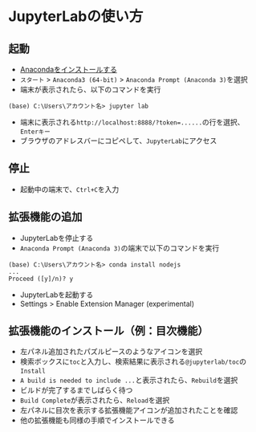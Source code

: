 # JupyterLabの使い方

## 起動

- [Anacondaをインストールする](pc-anaconda.md)
- `スタート` > `Anaconda3 (64-bit)` > `Anaconda Prompt (Anaconda 3)`を選択
- 端末が表示されたら、以下のコマンドを実行

```
(base) C:\Users\アカウント名> jupyter lab
```

- 端末に表示される`http://localhost:8888/?token=......`の行を選択、`Enterキー`
- ブラウザのアドレスバーにコピペして、`JupyterLab`にアクセス

## 停止

- 起動中の端末で、`Ctrl+C`を入力

## 拡張機能の追加

- JupyterLabを停止する
- `Anaconda Prompt (Anaconda 3)`の端末で以下のコマンドを実行

```
(base) C:\Users\アカウント名> conda install nodejs
...
Proceed ([y]/n)? y
```
- JupyterLabを起動する
- Settings > Enable Extension Manager (experimental)

## 拡張機能のインストール（例：目次機能）

- 左パネル追加されたパズルピースのようなアイコンを選択
- 検索ボックスに`toc`と入力し、検索結果に表示される`@jupyterlab/toc`の`Install`
- `A build is needed to include ...`と表示されたら、`Rebuild`を選択
- ビルドが完了するまでしばらく待つ
- `Build Complete`が表示されたら、`Reload`を選択
- 左パネルに目次を表示する拡張機能アイコンが追加されたことを確認
- 他の拡張機能も同様の手順でインストールできる
